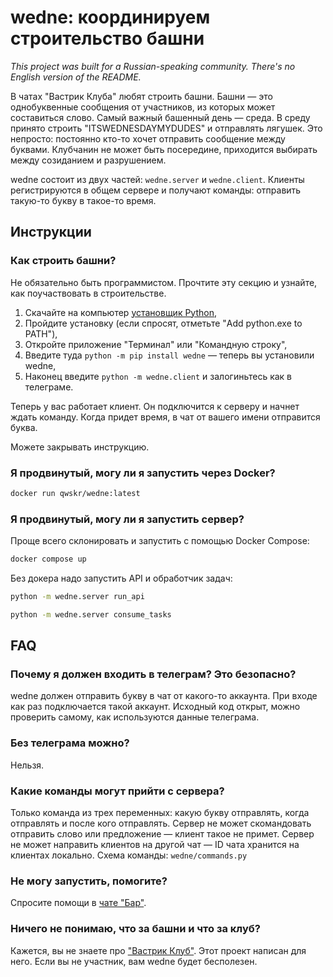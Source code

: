 # wedne: координируем строительство башни

_This project was built for a Russian-speaking community. There's no English version of
the README._

В чатах "Вастрик Клуба" любят строить башни. Башни — это однобуквенные сообщения от
участников, из которых может составиться слово. Самый важный башенный день — среда. В
среду принято строить "ITSWEDNESDAYMYDUDES" и отправлять лягушек. Это непросто: постоянно
кто-то хочет отправить сообщение между буквами. Клубчанин не может быть посередине,
приходится выбирать между созиданием и разрушением.

wedne состоит из двух частей: `wedne.server` и `wedne.client`. Клиенты регистрируются в
общем сервере и получают команды: отправить такую-то букву в такое-то время.

## Инструкции

### Как строить башни?

Не обязательно быть программистом. Прочтите эту секцию и узнайте, как поучаствовать в
строительстве.

1. Скачайте на компьютер [установщик Python][py],
2. Пройдите установку (если спросят, отметьте "Add python.exe to PATH"),
3. Откройте приложение "Терминал" или "Командную строку",
4. Введите туда `python -m pip install wedne` — теперь вы установили wedne,
5. Наконец введите `python -m wedne.client` и залогиньтесь как в телеграме.

Теперь у вас работает клиент. Он подключится к серверу и начнет ждать команду. Когда
придет время, в чат от вашего имени отправится буква.

Можете закрывать инструкцию.

### Я продвинутый, могу ли я запустить через Docker?

```sh
docker run qwskr/wedne:latest
```

### Я продвинутый, могу ли я запустить сервер?

Проще всего склонировать и запустить с помощью Docker Compose:

```sh
docker compose up
```

Без докера надо запустить API и обработчик задач:

```sh
python -m wedne.server run_api

python -m wedne.server consume_tasks
```

## FAQ

### Почему я должен входить в телеграм? Это безопасно?

wedne должен отправить букву в чат от какого-то аккаунта. При входе как раз подключается
такой аккаунт. Исходный код открыт, можно проверить самому, как используются данные
телеграма.

### Без телеграма можно?

Нельзя.

### Какие команды могут прийти с сервера?

Только команда из трех переменных: какую букву отправлять, когда отправлять и после кого
отправлять. Сервер не может скомандовать отправить слово или предложение — клиент такое не
примет. Сервер не может направить клиентов на другой чат — ID чата хранится на клиентах
локально. Схема команды: `wedne/commands.py`

### Не могу запустить, помогите?

Спросите помощи в [чате "Бар"][chat].

### Ничего не понимаю, что за башни и что за клуб?

Кажется, вы не знаете про ["Вастрик Клуб"][club]. Этот проект написан для него. Если вы не
участник, вам wedne будет бесполезен.

[py]: https://www.python.org/downloads/
[chat]: https://vas3k.club/room/bar/chat/
[club]: https://vas3k.club/
